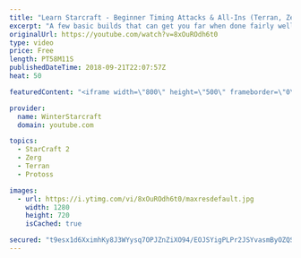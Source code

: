 ```yaml
---
title: "Learn Starcraft - Beginner Timing Attacks & All-Ins (Terran, Zerg & Protoss)"
excerpt: "A few basic builds that can get you far when done fairly well. Also important is how not to overextend and lose everything."
originalUrl: https://youtube.com/watch?v=8xOuROdh6t0
type: video
price: Free
length: PT58M11S
publishedDateTime: 2018-09-21T22:07:57Z
heat: 50

featuredContent: "<iframe width=\"800\" height=\"500\" frameborder=\"0\" src=\"https://www.youtube.com/embed/8xOuROdh6t0\" allow=\"accelerometer; autoplay; encrypted-media; gyroscope; picture-in-picture\" allowfullscreen></iframe>"

provider:
  name: WinterStarcraft
  domain: youtube.com

topics:
  - StarCraft 2
  - Zerg
  - Terran
  - Protoss

images:
  - url: https://i.ytimg.com/vi/8xOuROdh6t0/maxresdefault.jpg
    width: 1280
    height: 720
    isCached: true

secured: "t9esx1d6XximhKy8J3WYysq7OPJZnZiXO94/EOJSYigPLPr2JSYvasmByOZQSyJajS9t8QcmrhhxKxL2c1v3tUjucLGRe28QnsJPErnTf5cZ1N6wRCK5V1xKBP339oHNHCYhsPLJgsrNd9Kvqw+wPx87FUnqFxJrS/N99Wd4GX/fBwt84KOy1hIphl0Jq7ok8RlADOO0+dunbiw8APPnz1VikxTjlgwIMKPDaPeJf+d8G4ROZ8QYYF21B92yCYgqK4ln3TSWimJJtqqVpCcDcn6+vcSg6r12wqdU/iIluXAgmskto3ia9raDiTv0AnxOG1Ds6fvFX3TvZ0tMYET8uvtgX7ZJlqpedQZlwPktjY6AzBZbfTTgLUH0/KeESzL5iJPGWPASH9KYU8Q/dM96v4hyMPaIXNFY2fgmkZNRcpg=;pwFK4ckkr+BAa8L//zHo9A=="
---
```


